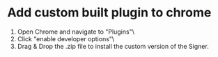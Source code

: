 # Add custom built plugin to chrome
1. Open Chrome and navigate to "Plugins"\
2. Click "enable developer options"\
3. Drag & Drop the .zip file to install the custom version of the Signer.
